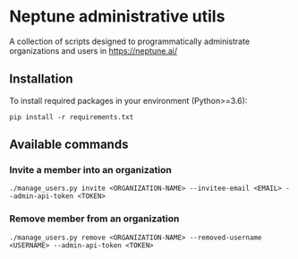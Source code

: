 # Neptune administrative utils
A collection of scripts designed to programmatically administrate organizations and users in https://neptune.ai/

## Installation
To install required packages in your environment (Python>=3.6):
```
pip install -r requirements.txt
```

## Available commands

### Invite a member into an organization
```
./manage_users.py invite <ORGANIZATION-NAME> --invitee-email <EMAIL> --admin-api-token <TOKEN>
```

### Remove member from an organization
```
./manage_users.py remove <ORGANIZATION-NAME> --removed-username <USERNAME> --admin-api-token <TOKEN>
```
